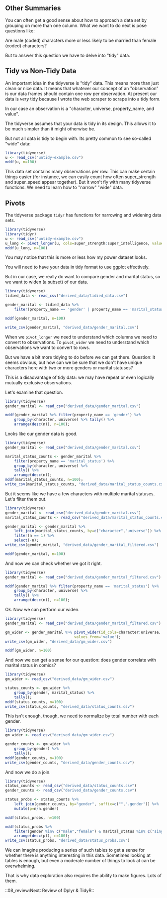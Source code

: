 ## Other Summaries

You can often get a good sense about how to approach a data set by
grouping on more than one column. What we want to do next is pose
questions like:

Are male (coded) characters more or less likely to be married than
female (coded) characters?

But to answer this question we have to delve into "tidy" data.

## Tidy vs Non-Tidy Data

An important idea in the tidyverse is "tidy" data. This means more than
just clean or nice data. It means that whatever our concept of an
"observation" is our data frames should contain one row per observation.
At present our data is *very* tidy because I wrote the web scraper to
scrape into a tidy form.

In our case an observation is a "character, universe, property_name, and
value".

The tidyverse assumes that your data is tidy in its design. This allows
it to be much simpler than it might otherwise be.

But not all data is tidy to begin with. Its pretty common to see
so-called "wide" data:

```R 
library(tidyverse)
u <- read_csv("untidy-example.csv")
mddf(u, n=100)
```

This data set contains many observations per row. This can make certain
things easier (for instance, we can easily count how often
super_strength and super_speed appear together). But it won't fly with
many tidyverse functions. We need to learn how to "narrow" "wide" data.

## Pivots

The tidyverse package `tidyr` has functions for narrowing and widening
data sets.

```R 
library(tidyverse)
library(tidyr)
u <- read_csv("untidy-example.csv")
u_long <- pivot_longer(u, cols=super_strength:super_intelligence, values_to="value", names_to="power")
mddf(u_long, n=100)
```

You may notice that this is more or less how my power dataset looks.

You will need to have your data in tidy format to use ggplot
effectively.

But in our case, we really do want to compare gender and marital status,
so we want to widen (a subset) of our data.

```R 
library(tidyverse)
tidied_data <- read_csv("derived_data/tidied_data.csv")

gender_marital <- tidied_data %>%
    filter(property_name == 'gender' | property_name == 'marital_status');

mddf(gender_marital, n=100)

write_csv(gender_marital, "derived_data/gender_marital.csv")
```

When we `pivot_longer` we need to understand which columns we need to
convert to observations. To `pivot_wider` we need to understand which
observations we want to convert to rows.

But we have a bit more tidying to do before we can get there. Question:
it seems obvious, but how can we be sure that we don't have unique
characters here with two or more genders or marital statuses?

This is a disadvantage of tidy data: we may have repeat or even
logically mutually exclusive observations.

Let's examine that question.

```R 
library(tidyverse)
gender_marital <- read_csv("derived_data/gender_marital.csv")

mddf(gender_marital %>% filter(property_name == 'gender') %>%
    group_by(character, universe) %>% tally() %>%
    arrange(desc(n)), n=100);
```

Looks like our gender data is good.

```R 
library(tidyverse)
gender_marital <- read_csv("derived_data/gender_marital.csv")

marital_status_counts <- gender_marital %>%
    filter(property_name == 'marital_status') %>%
    group_by(character, universe) %>%
    tally() %>%
    arrange(desc(n));
mddf(marital_status_counts, n=100);
write_csv(marital_status_counts, "derived_data/marital_status_counts.csv")
```

But it seems like we have a few characters with multiple marital
statuses. Let's filter them out.

```R 
library(tidyverse)
gender_marital <- read_csv("derived_data/gender_marital.csv")
marital_status_counts <- read_csv("derived_data/marital_status_counts.csv")

gender_marital <- gender_marital %>%
    left_join(marital_status_counts, by=c("character","universe")) %>%
    filter(n == 1) %>%
    select(-n);
write_csv(gender_marital, "derived_data/gender_marital_filtered.csv")

mddf(gender_marital, n=100)
```

And now we can check whether we got it right.

```R 
library(tidyverse)
gender_marital <- read_csv("derived_data/gender_marital_filtered.csv")

mddf(gender_marital %>% filter(property_name == 'marital_status') %>%
    group_by(character, universe) %>%
    tally() %>%
    arrange(desc(n)), n=100);
```

Ok. Now we can perform our widen.

```R 
library(tidyverse)
gender_marital <- read_csv("derived_data/gender_marital_filtered.csv")

gm_wider <- gender_marital %>% pivot_wider(id_cols=character:universe, names_from = 'property_name',
                               values_from='value');
write_csv(gm_wider, "derived_data/gm_wider.csv")

mddf(gm_wider, n=100)
```

And now we can get a sense for our question: does gender correlate with
marital status in comics?

```R 
library(tidyverse)
gm_wider <- read_csv("derived_data/gm_wider.csv")

status_counts <- gm_wider %>%
    group_by(gender, marital_status) %>%
    tally();
mddf(status_counts, n=100)
write_csv(status_counts, "derived_data/status_counts.csv")
```

This isn't enough, though, we need to normalize by total number with
each gender.

```R 
library(tidyverse)
gm_wider <- read_csv("derived_data/gm_wider.csv")

gender_counts <- gm_wider %>%
    group_by(gender) %>%
    tally();
mddf(gender_counts, n=100)
write_csv(gender_counts, "derived_data/gender_counts.csv")
```

And now we do a join.

```R 
library(tidyverse)
status_counts <- read_csv("derived_data/status_counts.csv")
gender_counts <- read_csv("derived_data/gender_counts.csv")

status_probs <- status_counts %>%
    left_join(gender_counts, by="gender", suffix=c("",".gender")) %>%
    mutate(p=n/n.gender)

mddf(status_probs, n=100)

mddf(status_probs %>%
    filter(gender %in% c("male","female") & marital_status %in% c("single","married","divorced")) %>%
    arrange(desc(p)), n=100);
write_csv(status_probs, "derived_data/status_probs.csv")
```

We can imagine producing a series of such tables to get a sense for
whether there is anything interesting in this data. Sometimes looking at
tables is enough, but even a moderate number of things to look at can be
overwhelming.

That is why data exploration also requires the ability to make figures.
Lots of them.


::08_review:Next∶ Review of Dplyr & TidyR::
